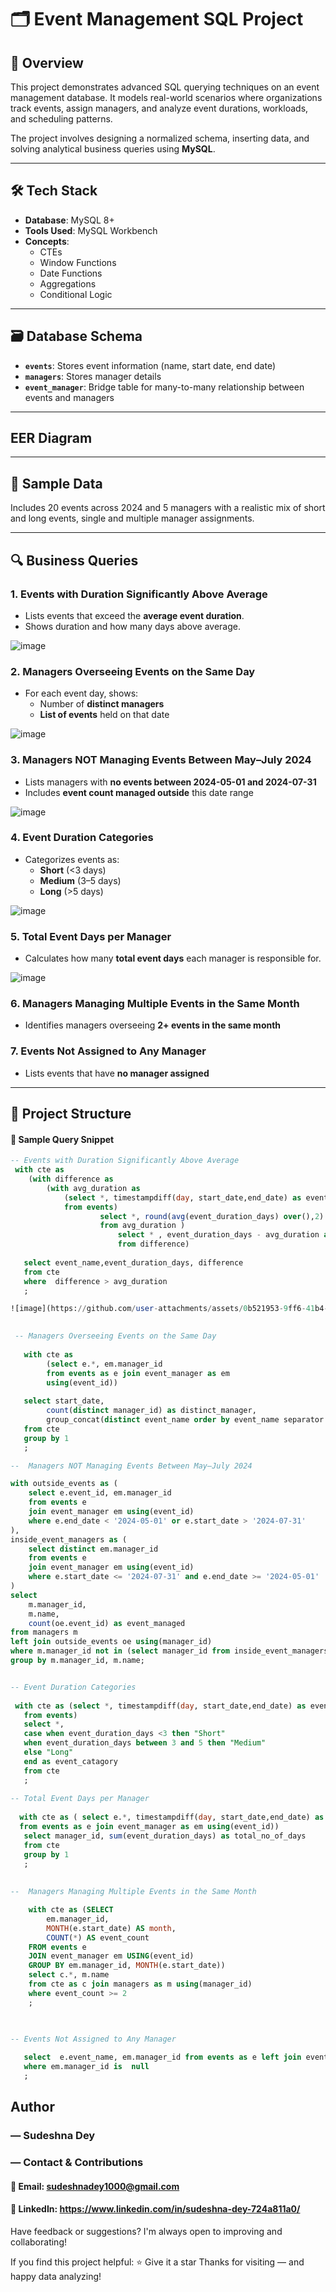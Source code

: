 # 🗂️ Event Management SQL Project

## 📌 Overview

This project demonstrates advanced SQL querying techniques on an event management database. It models real-world scenarios where organizations track events, assign managers, and analyze event durations, workloads, and scheduling patterns.

The project involves designing a normalized schema, inserting data, and solving analytical business queries using **MySQL**.

---

## 🛠 Tech Stack

- **Database**: MySQL 8+
- **Tools Used**: MySQL Workbench
- **Concepts**: 
  - CTEs
  - Window Functions
  - Date Functions
  - Aggregations
  - Conditional Logic

---

## 🗃️ Database Schema

- **`events`**: Stores event information (name, start date, end date)
- **`managers`**: Stores manager details
- **`event_manager`**: Bridge table for many-to-many relationship between events and managers

---

## EER Diagram

---

## 🧪 Sample Data
Includes 20 events across 2024 and 5 managers with a realistic mix of short and long events, single and multiple manager assignments.

---

## 🔍 Business Queries

### 1.  Events with Duration Significantly Above Average
- Lists events that exceed the **average event duration**.
- Shows duration and how many days above average.

![image](https://github.com/user-attachments/assets/6e79171a-1853-43e5-9738-53c7eaa17c17)


### 2.  Managers Overseeing Events on the Same Day
- For each event day, shows:
  - Number of **distinct managers**
  - **List of events** held on that date

![image](https://github.com/user-attachments/assets/2028d4c6-6b27-41da-ad27-4259a78c94f2)


### 3.  Managers NOT Managing Events Between May–July 2024
- Lists managers with **no events between 2024-05-01 and 2024-07-31**
- Includes **event count managed outside** this date range

![image](https://github.com/user-attachments/assets/1d73efb2-22f3-4a21-aef2-20b3a7c630fd)


### 4.  Event Duration Categories
- Categorizes events as:
  - **Short** (<3 days)
  - **Medium** (3–5 days)
  - **Long** (>5 days)

![image](https://github.com/user-attachments/assets/ddba7421-4543-411d-8f36-eecf9eb7426c)


### 5.  Total Event Days per Manager
- Calculates how many **total event days** each manager is responsible for.

![image](https://github.com/user-attachments/assets/56a05c6f-c7e7-4d41-9a51-3bf753f57d19)

### 6.  Managers Managing Multiple Events in the Same Month
- Identifies managers overseeing **2+ events in the same month**

### 7.  Events Not Assigned to Any Manager
- Lists events that have **no manager assigned**



---

## 📁 Project Structure

#### 🧠 Sample Query Snippet

```sql
-- Events with Duration Significantly Above Average
 with cte as 
	(with difference as 
		(with avg_duration as 
			(select *, timestampdiff(day, start_date,end_date) as event_duration_days 
            from events)
					select *, round(avg(event_duration_days) over(),2) as avg_duration 
                    from avg_duration )
						select * , event_duration_days - avg_duration as difference 
                        from difference)
   
   select event_name,event_duration_days, difference
   from cte
   where  difference > avg_duration 
   ;

![image](https://github.com/user-attachments/assets/0b521953-9ff6-41b4-a894-ed012042d6e2)

   
 -- Managers Overseeing Events on the Same Day
   
   with cte as
		(select e.*, em.manager_id 
        from events as e join event_manager as em 
        using(event_id))
        
   select start_date, 
		count(distinct manager_id) as distinct_manager,
		group_concat(distinct event_name order by event_name separator ', ') as event_list
   from cte 
   group by 1
   ;

--  Managers NOT Managing Events Between May–July 2024

with outside_events as (
    select e.event_id, em.manager_id
    from events e
    join event_manager em using(event_id)
    where e.end_date < '2024-05-01' or e.start_date > '2024-07-31'
),
inside_event_managers as (
    select distinct em.manager_id
    from events e
    join event_manager em using(event_id)
    where e.start_date <= '2024-07-31' and e.end_date >= '2024-05-01'
)
select 
    m.manager_id,
    m.name,
    count(oe.event_id) as event_managed
from managers m
left join outside_events oe using(manager_id)
where m.manager_id not in (select manager_id from inside_event_managers)
group by m.manager_id, m.name;


-- Event Duration Categories   
     
 with cte as (select *, timestampdiff(day, start_date,end_date) as event_duration_days
   from events)
   select *,
   case when event_duration_days <3 then "Short"
   when event_duration_days between 3 and 5 then "Medium"
   else "Long"
   end as event_catagory
   from cte
   ;  
   
-- Total Event Days per Manager
   
  with cte as ( select e.*, timestampdiff(day, start_date,end_date) as event_duration_days, em.manager_id 
  from events as e join event_manager as em using(event_id))
   select manager_id, sum(event_duration_days) as total_no_of_days
   from cte
   group by 1
   ;
   
   
--  Managers Managing Multiple Events in the Same Month

    with cte as (SELECT 
        em.manager_id, 
        MONTH(e.start_date) AS month,
        COUNT(*) AS event_count
    FROM events e
    JOIN event_manager em USING(event_id)
    GROUP BY em.manager_id, MONTH(e.start_date))
    select c.*, m.name
    from cte as c join managers as m using(manager_id)
    where event_count >= 2
    ;
   
   

-- Events Not Assigned to Any Manager

   select  e.event_name, em.manager_id from events as e left join event_manager as em using(event_id)
   where em.manager_id is  null
   ;
   ```


## Author
### — Sudeshna Dey
###  — Contact & Contributions

#### 📧 Email: sudeshnadey1000@gmail.com
#### 🔗 LinkedIn: https://www.linkedin.com/in/sudeshna-dey-724a811a0/
 Have feedback or suggestions? I'm always open to improving and collaborating!
 
If you find this project helpful:
⭐ Give it a star
Thanks for visiting — and happy data analyzing!


